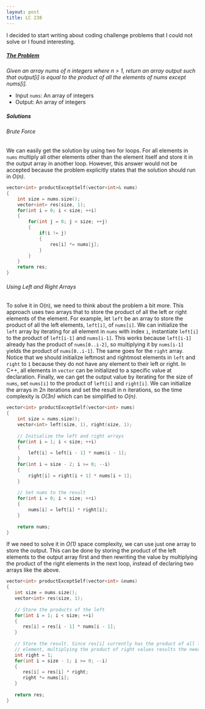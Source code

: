 ```yaml
---
layout: post
title: LC 238
---
```


I decided to start writing about coding challenge problems that I could not solve or I found interesting.

##### [The Problem][leetcode 238]
*Given an array nums of n integers where n > 1,  return an array output such that output\[i\] is equal to the product of all the elements of nums except nums\[i\].*  
- Input `nums`: An array of integers  
- Output: An array of integers

##### Solutions
###### Brute Force
We can easily get the solution by using two for loops. For all elements in `nums` multiply all other elements other than the element itself and store it in the output array in another loop. However, this answer would not be accepted because the problem explicitly states that the solution should run in *O(n)*. 
```cpp
vector<int> productExceptSelf(vector<int>& nums) 
{
    int size = nums.size();
    vector<int> res(size, 1);
    for(int i = 0; i < size; ++i)
    {
        for(int j = 0; j < size; ++j)
        {
            if(i != j)
            {
                res[i] *= nums[j];
            }
        }
    }
    return res;
}
```

###### Using Left and Right Arrays
To solve it in O(n), we need to think about the problem a bit more. This approach uses two arrays that to store the product of all the left or right elements of the element. For example, let `left` be an array to store the product of all the left elements, `left[i]`, of `nums[i]`. We can initialize the `left` array by iterating for all element in `nums` with index `i`, instantiate `left[i]` to the product of `left[i-1]` and `nums[i-1]`. This works because `left[i-1]` already has the product of `nums[0..i-2]`, so multiplying it by `nums[i-1]` yields the product of `nums[0..i-1]`. The same goes for the `right` array. Notice that we should initialize leftmost and rightmost elements in `left` and `right` to `1` because they do not have any element to their left or right. In C++, all elements in `vector` can be initialized to a specific value at declaration. Finally, we can get the output value by iterating for the size of `nums`, set `nums[i]` to the product of `left[i]` and `right[i]`. We can initialize the arrays in 2n iterations and set the result in n iterations, so the time complexity is *O(3n)* which can be simplified to *O(n)*.
```cpp
vector<int> productExceptSelf(vector<int> nums) 
{
    int size = nums.size();
    vector<int> left(size, 1), right(size, 1);
    
    // Initialize the left and right arrays
    for(int i = 1; i < size; ++i)
    {
        left[i] = left[i - 1] * nums[i - 1];
    }
    for(int i = size - 2; i >= 0; --i)
    {
        right[i] = right[i + 1] * nums[i + 1];
    }
    
    // Set nums to the result
    for(int i = 0; i < size; ++i)
    {
        nums[i] = left[i] * right[i];
    }
    
    return nums;
}
```
If we need to solve it in *O(1)* space complexity, we can use just one array to store the output. This can be done by storing the product of the left elements to the output array first and then rewriting the value by multiplying the product of the right elements in the next loop, instead of declaring two arrays like the above.
```cpp
vector<int> productExceptSelf(vector<int> &nums) 
{
   int size = nums.size();
   vector<int> res(size, 1);
   
   // Store the products of the left
   for(int i = 1; i < size; ++i)
   {
      res[i] = res[i - 1] * nums[i - 1];
   }
   
   // Store the result. Since res[i] currently has the product of all left
   // element, multiplying the product of right values results the needed value
   int right = 1;
   for(int i = size - 1; i >= 0; --i)
   {
      res[i] = res[i] * right;
      right *= nums[i];
   }
       
   return res;
}
```

[Leetcode 238]: https://leetcode.com/problems/product-of-array-except-self/
